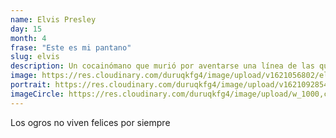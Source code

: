 ```yaml
---
name: Elvis Presley
day: 15
month: 4
frase: "Este es mi pantano"
slug: elvis
description: Un cocainómano que murió por aventarse una línea de las que dejó en silla al Stephen Hawking, solo fué famoso por su prominente barbilla
image: https://res.cloudinary.com/duruqkfg4/image/upload/v1621056802/elvis_ckm3wq.webp
portrait: https://res.cloudinary.com/duruqkfg4/image/upload/v1621092854/elivs-hero_hwnvtl.webp
imageCircle: https://res.cloudinary.com/duruqkfg4/image/upload/w_1000,c_fill,ar_1:1,g_auto,r_max/elvis_ckm3wq.webp
---
```


Los ogros no viven felices por siempre
